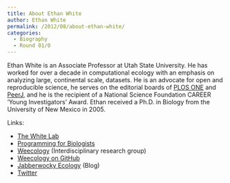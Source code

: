 ```yaml
---
title: About Ethan White
author: Ethan White
permalink: /2012/08/about-ethan-white/
categories:
  - Biography
  - Round 01/0
---
```

Ethan White is an Associate Professor at Utah State University. He has worked for over a decade in computational ecology with an emphasis on analyzing large, continental scale, datasets. He is an advocate for open and reproducible science, he serves on the editorial boards of [PLOS ONE][1] and [PeerJ][2], and he is the recipient of a National Science Foundation CAREER &#8216;Young Investigators&#8217; Award. Ethan received a Ph.D. in Biology from the University of New Mexico in 2005.

Links:

*   [The White Lab][3]
*   [Programming for Biologists][4]
*   [Weecology][5] (Interdisciplinary research group)
*   [Weecology on GitHub][6]
*   [Jabberwocky Ecology][7] (Blog)
*   [Twitter][8]

 [1]: http://www.plosone.org
 [2]: http://peerj.com
 [3]: http://whitelab.weecology.org
 [4]: http://www.programmingforbiologists.org
 [5]: http://weecology.org
 [6]: http://github.com/weecology
 [7]: http://jabberwocky.weecology.org
 [8]: http://twitter.com/ethanwhite
